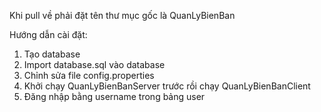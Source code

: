 Khi pull về phải đặt tên thư mục gốc là QuanLyBienBan

Hướng dẫn cài đặt:
1. Tạo database
2. Import database.sql vào database
3. Chỉnh sửa file config.properties
4. Khởi chạy QuanLyBienBanServer trước rồi chạy QuanLyBienBanClient
5. Đăng nhập bằng username trong bảng user